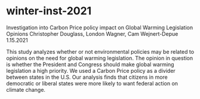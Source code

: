 # winter-inst-2021

Investigation into  Carbon Price policy impact on Global Warming Legislation Opinions
            Christopher Douglass, London Wagner, Cam Wejnert-Depue
                                    1.15.2021



This study analyzes whether or not environmental policies may be related to opinions on the need for global warming legislation. 
The opinion in question is whether the President and Congress should make global warming legislation a high priority.
We used a Carbon Price policy as a divider between states in the U.S. 
Our analysis finds that citizens in more democratic or liberal states were more likely to want federal action on climate change. 


